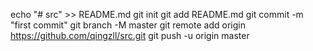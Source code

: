 echo "# src" >> README.md
git init
git add README.md
git commit -m "first commit"
git branch -M master
git remote add origin https://github.com/qingzll/src.git
git push -u origin master
                
